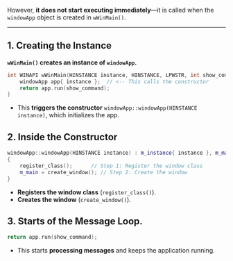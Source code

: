 However, **it does not start executing immediately**—it is called when the `windowApp` object is created in `wWinMain()`.

---
## **1. Creating the Instance**

**`wWinMain()` creates an instance of `windowApp`.**

```cpp
int WINAPI wWinMain(HINSTANCE instance, HINSTANCE, LPWSTR, int show_command) {
    windowApp app{ instance };  // <-- This calls the constructor
    return app.run(show_command);
}
```

- This **triggers the constructor** `windowApp::windowApp(HINSTANCE instance)`, which initializes the app.
## **2️. Inside the Constructor**

```cpp
windowApp::windowApp(HINSTANCE instance) : m_instance{ instance }, m_main{}
{
    register_class();      // Step 1: Register the window class
    m_main = create_window(); // Step 2: Create the window
}
```

- **Registers the window class** (`register_class()`).
- **Creates the window** (`create_window()`).

## **3. Starts of the Message Loop.**

```cpp
return app.run(show_command);
```

- This starts **processing messages** and keeps the application running.